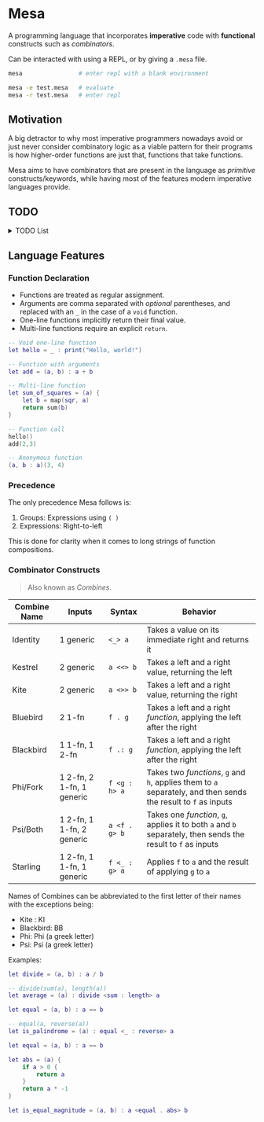 
# Mesa

A programming language that incorporates **imperative** code with **functional** constructs such as *combinators*.

Can be interacted with using a REPL, or by giving a `.mesa` file.

```bash
mesa                # enter repl with a blank environment

mesa -e test.mesa   # evaluate
mesa -r test.mesa   # enter repl
```

## Motivation

A big detractor to why most imperative programmers nowadays avoid or just
never consider combinatory logic as a viable pattern for their programs is
how higher-order functions are just that, functions that take functions.

Mesa aims to have combinators that are present in the language as *primitive*
constructs/keywords, while having most of the features modern imperative
languages provide.

## TODO

<!-- [[ TODO ]] {{{-->
<details>
<summary> TODO List </summary>

- [ ] Grammar
- [ ] Lexer
    - [ ] Arithmetic
    - [ ] Assignment
        - [ ] to variables
            - [ ] Integers
            - [ ] Doubles
            - [ ] Strings
            - [ ] Booleans
        - [ ] to tuples
        - [ ] to lists
    - [ ] Functions
        - [ ] One-line
            - [ ] Void
            - [ ] Parameterized
        - [ ] Multi-line
            - [ ] Void
            - [ ] Parameterized
        - [ ] Function Calls
    - [ ] Combines
        - [ ] I
        - [ ] K
        - [ ] KI
        - [ ] B
        - [ ] BB
        - [ ] Psi
        - [ ] Phi
        - [ ] S
    - [ ] Control Flow
        - [ ] If
        - [ ] Switch
        - [ ] Loops
            - [ ] For
            - [ ] While
- [ ] Parser
    - [ ] Arithmetic
    - [ ] Assignment
        - [ ] to variables
            - [ ] Integers
            - [ ] Doubles
            - [ ] Strings
            - [ ] Booleans
        - [ ] to tuples
        - [ ] to lists
    - [ ] Functions
        - [ ] One-line
            - [ ] Void
            - [ ] Parameterized
        - [ ] Multi-line
        - [ ] Function Calls
    - [ ] Control Flow
        - [ ] If
        - [ ] Switch
        - [ ] Loops
            - [ ] For
            - [ ] While
    - [ ] Combines
        - [ ] I
        - [ ] K
        - [ ] KI
        - [ ] B
        - [ ] BB
        - [ ] Psi
        - [ ] Phi
        - [ ] S
- [ ] Evaluator
    - [ ] Assignments
    - [ ] Function Calls
    - [ ] Combines
    - [ ] Error-handling
- [ ] REPL
    - [ ] Single-line input
    - [ ] Multi-line input
    - [ ] File input
        - [ ] -e mode
        - [ ] -r mode
- [ ] Unit-tests
    - [ ] Lexer
    - [ ] Parser
    - [ ] Evaluator
- [ ] Optimizations
    - [ ] Built-in functions
        - [ ] Type-casting
        - [ ] Length
        - [ ] Range
        - [ ] Map
            - [ ] Inplace
            - [ ] Copied
        - [ ] Fold
            - [ ] Left
            - [ ] Right
        - [ ] Scan
            - [ ] Left
            - [ ] Right
        - [ ] Reverse
            - [ ] Inplace
            - [ ] Copied
        - [ ] Sort
            - [ ] Inplace
            - [ ] Copied
        - [ ] Math
            - [ ] Abs
            - [ ] Floor
            - [ ] Ceil
            - [ ] Trigonometry
        - [ ] String
            - [ ] Uppercase
            - [ ] Lowercase
            - [ ] Chars
- [ ] Optional
    - [ ] Pattern-matching
        - [ ] Unpacking

</details>
<!--}}}-->

## Language Features
### Function Declaration
- Functions are treated as regular assignment.
- Arguments are comma separated with *optional* parentheses, and replaced with an `_` in the case of a `void` function.
- One-line functions implicitly return their final value.
- Multi-line functions require an explicit `return`.

```lua
-- Void one-line function
let hello = _ : print("Hello, world!")

-- Function with arguments
let add = (a, b) : a + b

-- Multi-line function
let sum_of_squares = (a) {
    let b = map(sqr, a)
    return sum(b)
}

-- Function call
hello()
add(2,3)

-- Anonymous function
(a, b : a)(3, 4)
```

### Precedence
The only precedence Mesa follows is:

1. Groups: Expressions using `( )`
2. Expressions: Right-to-left

This is done for clarity when it comes to long strings of function compositions.
### Combinator Constructs

> Also known as *Combines*.

| Combine Name | Inputs                    | Syntax         | Behavior                                                                                              |
| ------------ | --------------------------| -------------- | ----------------------------------------------------------------------------------------------------- |
| Identity     | 1 generic                 | `<_> a`          | Takes a value on its immediate right and returns it                                                   |
| Kestrel      | 2 generic                 | `a <<> b`        | Takes a left and a right value, returning the left                                                    |
| Kite         | 2 generic                 | `a <>> b`        | Takes a left and a right value, returning the right                                                   |
| Bluebird     | 2 1-fn                    | `f . g`          | Takes a left and a right *function*, applying the left after the right                                  |
| Blackbird    | 1 1-fn, 1 2-fn            | `f .: g`         | Takes a left and a right *function*, applying the left after the right                                  |
| Phi/Fork     | 1 2-fn, 2 1-fn, 1 generic | `f <g : h> a`    | Takes two *functions*, `g` and `h`, applies them to `a` separately, and then sends the result to `f` as inputs  |
| Psi/Both     | 1 2-fn, 1 1-fn, 2 generic | `a <f . g> b`    | Takes one *function*, `g`, applies it to both `a` and `b` separately, then sends the result to `f` as inputs    |
| Starling     | 1 2-fn, 1 1-fn, 1 generic | `f <_ : g> a`    | Applies `f` to `a` and the result of applying `g` to `a`                                                      |

Names of Combines can be abbreviated to the first letter of their names with the exceptions being:
- Kite : KI
- Blackbird: BB
- Phi: Phi  (a greek letter)
- Psi: Psi  (a greek letter)

Examples:

```lua
let divide = (a, b) : a / b

-- divide(sum(a), length(a))
let average = (a) : divide <sum : length> a
```

```lua
let equal = (a, b) : a == b

-- equal(a, reverse(a))
let is_palindrome = (a) : equal <_ : reverse> a
```

```lua
let equal = (a, b) : a == b

let abs = (a) {
    if a > 0 {
        return a
    }
    return a * -1
} 

let is_equal_magnitude = (a, b) : a <equal . abs> b
```
